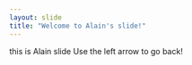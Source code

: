 ```yaml
---
layout: slide
title: "Welcome to Alain's slide!"
---
```


this is Alain slide
Use the left arrow to go back!
